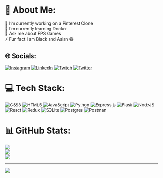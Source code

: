 # 💫 About Me:
🔭 I’m currently working on a Pinterest Clone<br>🌱 I’m currently learning Docker<br>💬 Ask me about FPS Games<br>⚡ Fun fact I am Black and Asian 😄


## 🌐 Socials:
[![Instagram](https://img.shields.io/badge/Instagram-%23E4405F.svg?logo=Instagram&logoColor=white)](https://instagram.com/ELIxFOSTER) [![LinkedIn](https://img.shields.io/badge/LinkedIn-%230077B5.svg?logo=linkedin&logoColor=white)](https://linkedin.com/in/ELIxFOSTER) [![Twitch](https://img.shields.io/badge/Twitch-%239146FF.svg?logo=Twitch&logoColor=white)](https://twitch.tv/ELIxFINESSE) [![Twitter](https://img.shields.io/badge/Twitter-%231DA1F2.svg?logo=Twitter&logoColor=white)](https://twitter.com/ELIxFINESSE) 

# 💻 Tech Stack:
![CSS3](https://img.shields.io/badge/css3-%231572B6.svg?style=flat-square&logo=css3&logoColor=white) ![HTML5](https://img.shields.io/badge/html5-%23E34F26.svg?style=flat-square&logo=html5&logoColor=white) ![JavaScript](https://img.shields.io/badge/javascript-%23323330.svg?style=flat-square&logo=javascript&logoColor=%23F7DF1E) ![Python](https://img.shields.io/badge/python-3670A0?style=flat-square&logo=python&logoColor=ffdd54) ![Express.js](https://img.shields.io/badge/express.js-%23404d59.svg?style=flat-square&logo=express&logoColor=%2361DAFB) ![Flask](https://img.shields.io/badge/flask-%23000.svg?style=flat-square&logo=flask&logoColor=white) ![NodeJS](https://img.shields.io/badge/node.js-6DA55F?style=flat-square&logo=node.js&logoColor=white) ![React](https://img.shields.io/badge/react-%2320232a.svg?style=flat-square&logo=react&logoColor=%2361DAFB) ![Redux](https://img.shields.io/badge/redux-%23593d88.svg?style=flat-square&logo=redux&logoColor=white) ![SQLite](https://img.shields.io/badge/sqlite-%2307405e.svg?style=flat-square&logo=sqlite&logoColor=white) ![Postgres](https://img.shields.io/badge/postgres-%23316192.svg?style=flat-square&logo=postgresql&logoColor=white) ![Postman](https://img.shields.io/badge/Postman-FF6C37?style=flat-square&logo=postman&logoColor=white)
# 📊 GitHub Stats:
![](https://github-readme-stats.vercel.app/api?username=ELIxFOSTER&theme=tokyonight&hide_border=false&include_all_commits=true&count_private=true)<br/>
![](https://github-readme-streak-stats.herokuapp.com/?user=ELIxFOSTER&theme=tokyonight&hide_border=false)<br/>
![](https://github-readme-stats.vercel.app/api/top-langs/?username=ELIxFOSTER&theme=tokyonight&hide_border=false&include_all_commits=true&count_private=true&layout=compact)

---
[![](https://visitcount.itsvg.in/api?id=ELIxFOSTER&icon=1&color=4)](https://visitcount.itsvg.in)

<!-- Proudly created with GPRM ( https://gprm.itsvg.in ) -->
